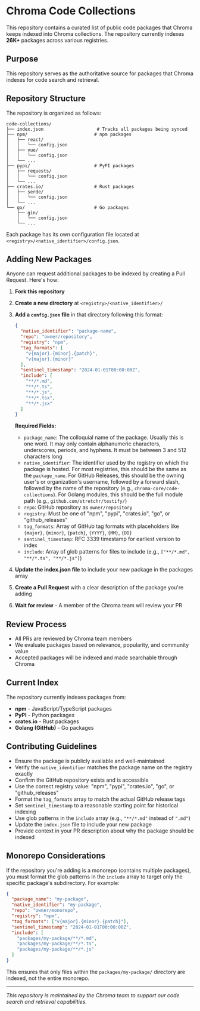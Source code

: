 # Chroma Code Collections

This repository contains a curated list of public code packages that Chroma keeps indexed into Chroma collections. The repository currently indexes **26K+** packages across various registries.

## Purpose

This repository serves as the authoritative source for packages that Chroma indexes for code search and retrieval. 

## Repository Structure

The repository is organized as follows:

```
code-collections/
├── index.json                    # Tracks all packages being synced
├── npm/                         # npm packages
│   ├── react/
│   │   └── config.json
│   ├── vue/
│   │   └── config.json
│   └── ...
├── pypi/                        # PyPI packages
│   ├── requests/
│   │   └── config.json
│   └── ...
├── crates.io/                   # Rust packages
│   ├── serde/
│   │   └── config.json
│   └── ...
└── go/                          # Go packages
    ├── gin/
    │   └── config.json
    └── ...
```

Each package has its own configuration file located at `<registry>/<native_identifier>/config.json`.

## Adding New Packages

Anyone can request additional packages to be indexed by creating a Pull Request. Here's how:

1. **Fork this repository**
2. **Create a new directory** at `<registry>/<native_identifier>/`
3. **Add a `config.json` file** in that directory following this format:
   ```json
   {
     "native_identifier": "package-name",
     "repo": "owner/repository",
     "registry": "npm",
     "tag_formats": [
       "v{major}.{minor}.{patch}",
       "v{major}.{minor}"
     ],
     "sentinel_timestamp": "2024-01-01T00:00:00Z",
     "include": [
       "**/*.md",
       "**/*.ts", 
       "**/*.js",
       "**/*.tsx",
       "**/*.jsx"
     ]
   }
   ```

   **Required Fields:**
   - `package_name`: The colloquial name of the package. Usually this is one word. It may only contain alphanumeric characters, underscores, periods, and hyphens. It must be between 3 and 512 characters long
   - `native_identifier`: The identifier used by the registry on which the package is hosted. For most registries, this should be the same as the `package_name`. For GitHub Releases, this should be the owning user's or organization's username, followed by a forward slash, followed by the name of the repository (e.g., `chroma-core/code-collections`). For Golang modules, this should be the full module path (e.g., `github.com/stretchr/testify/`)
   - `repo`: GitHub repository as `owner/repository`
   - `registry`: Must be one of "npm", "pypi", "crates.io", "go", or "github_releases"
   - `tag_formats`: Array of GitHub tag formats with placeholders like `{major}`, `{minor}`, `{patch}`, `{YYYY}`, `{MM}`, `{DD}`
   - `sentinel_timestamp`: RFC 3339 timestamp for earliest version to index
   - `include`: Array of glob patterns for files to include (e.g., `["**/*.md", "**/*.ts", "**/*.js"]`)

4. **Update the index.json file** to include your new package in the packages array
5. **Create a Pull Request** with a clear description of the package you're adding
6. **Wait for review** - A member of the Chroma team will review your PR

## Review Process

- All PRs are reviewed by Chroma team members
- We evaluate packages based on relevance, popularity, and community value
- Accepted packages will be indexed and made searchable through Chroma

## Current Index

The repository currently indexes packages from:
- **npm** - JavaScript/TypeScript packages
- **PyPI** - Python packages
- **crates.io** - Rust packages
- **Golang (GitHub)** - Go packages

## Contributing Guidelines

- Ensure the package is publicly available and well-maintained
- Verify the `native_identifier` matches the package name on the registry exactly
- Confirm the GitHub repository exists and is accessible
- Use the correct registry value: "npm", "pypi", "crates.io", "go", or "github_releases"
- Format the `tag_formats` array to match the actual GitHub release tags
- Set `sentinel_timestamp` to a reasonable starting point for historical indexing
- Use glob patterns in the `include` array (e.g., `"**/*.md"` instead of `".md"`)
- Update the `index.json` file to include your new package
- Provide context in your PR description about why the package should be indexed

## Monorepo Considerations

If the repository you're adding is a monorepo (contains multiple packages), you must format the glob patterns in the `include` array to target only the specific package's subdirectory. For example:

```json
{
  "package_name": "my-package",
  "native_identifier": "my-package",
  "repo": "owner/monorepo",
  "registry": "npm",
  "tag_formats": ["v{major}.{minor}.{patch}"],
  "sentinel_timestamp": "2024-01-01T00:00:00Z",
  "include": [
    "packages/my-package/**/*.md",
    "packages/my-package/**/*.ts",
    "packages/my-package/**/*.js"
  ]
}
```

This ensures that only files within the `packages/my-package/` directory are indexed, not the entire monorepo.

---

*This repository is maintained by the Chroma team to support our code search and retrieval capabilities.*
